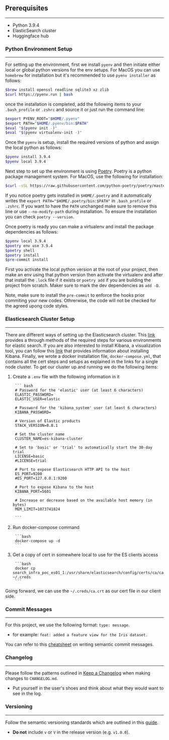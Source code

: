 
## Prerequisites
-----
- Python 3.9.4 
- ElasticSearch cluster
- Huggingface hub 


### Python Environment Setup
-----
For setting up the environment, first we install `pyenv` and then initiate either local or global python versions for the env setups. For MacOS you can use `homebrew` for installation but it's recommended to use `pyenv installer` as follows:

```bash
$brew install openssl readline sqlite3 xz zlib
$curl https://pyenv.run | bash
```

once the installation is completed, add the following items to your `.bash_profile` or `.zshrc` and source it or just run the command line:

```bash
$export PYENV_ROOT="$HOME/.pyenv"
$export PATH="$HOME/.pyenv/bin:$PATH"
$eval "$(pyenv init -)"
$eval "$(pyenv virtualenv-init -)"
```

Once the `pyenv` is setup, install the required  versions of python and assign the local python as follows:

```bash
$pyenv install 3.9.4
$pyenv local 3.9.4
```

Next step to set up the environment is using [Poetry](https://python-poetry.org/docs/). Poetry is a python package management system. For MacOS, use the following for installation:

```bash
$curl -sSL https://raw.githubusercontent.com/python-poetry/poetry/master/get-poetry.py | python -
```

If you notice poetry gets installed in `$HOME/.poetry` and it automatically writes the `export PATH="$HOME/.poetry/bin:$PATH"` in `.bash_profile` or `.zshrc`. If you want to have the `PATH` unchanged make sure to remove this line or use `--no-modify-path` during installation. To ensure the installation you can check `poetry --version`.

Once poetry is ready you can make a virtualenv and install the package dependencies as follows:

```bash
$pyenv local 3.9.4
$poetry env use 3.9.4
$poetry shell
$poetry install
$pre-commit install
```

First you activate the local python version at the root of your project, then make an env using that python version then activate the virtualenv and after that install the `.lock` file if it exists or `poetry add` if you are building the project from scratch. Maker sure to mark the dev dependencies as `add -D`.

Note, make sure to install the `pre-commit` to enforce the hooks prior commiting your new codes. Othrerwise, the code will not be checked for the agreed upong code styles. 


### Elasticsearch Cluster Setup 
----
There are different ways of setting up the Elasticsearch cluster. This [link](https://www.elastic.co/guide/en/elasticsearch/reference/current/docker.html) provides a through methods of the required steps for various environments for elastic search. If you are also interested to install Kibana, a visualization tool, you can follow this [link](https://www.elastic.co/guide/en/kibana/8.8/docker.html) that provides information about installing Kibana. Finally, we wrote a docker installation file, `docker-compose.yml`, that contains all the cert steps and setups as explained in the links for a single node cluster. To get our cluster up and running we do the following items:
1. Create a `.env` file with the following information in it

        ``` bash 
        # Password for the 'elastic' user (at least 6 characters)
        ELASTIC_PASSWORD=
        ELASTIC_USER=elastic

        # Password for the 'kibana_system' user (at least 6 characters)
        KIBANA_PASSWORD=

        # Version of Elastic products
        STACK_VERSION=8.8.1

        # Set the cluster name
        CLUSTER_NAME=es-kibana-cluster

        # Set to 'basic' or 'trial' to automatically start the 30-day trial
        LICENSE=basic
        #LICENSE=trial

        # Port to expose Elasticsearch HTTP API to the host
        ES_PORT=9200
        #ES_PORT=127.0.0.1:9200

        # Port to expose Kibana to the host
        KIBANA_PORT=5601

        # Increase or decrease based on the available host memory (in bytes)
        MEM_LIMIT=1073741824

        ```
2. Run docker-compose command 

        ```bash 
        docker-compose up -d
        ```

3. Get a copy of cert in somewhere local to use for the ES clients access 

        ```bash 
        docker cp search_infra_poc_es01_1:/usr/share/elasticsearch/config/certs/ca/ca.crt ~/.creds 
        ```

Going forward, we can use the `~/.creds/ca.crt` as our cert file in our client side. 


### Commit Messages
----
For this project, we use the following format: `type: message`.

* for example: `feat: added a feature view for the Iris dataset.`

You can refer to this [cheatsheet](https://gist.github.com/joshbuchea/6f47e86d2510bce28f8e7f42ae84c716) on writing semantic commit messages.

### Changelog
----
Please follow the patterns outlined in [Keep a Changelog](https://keepachangelog.com/en/1.0.0/) when making changes to `CHANGELOG.md`.
* Put yourself in the user's shoes and think about what they would want to see in the log.

### Versioning
------
Follow the semantic versioning standards which are outlined in this [guide](https://semver.org/).
* **Do not** include `v` or `V` in the release version (e.g. `v1.0.0`).